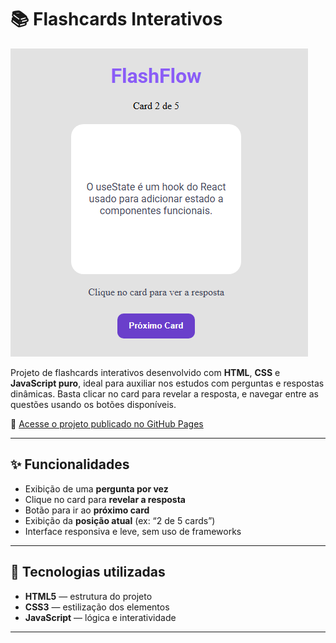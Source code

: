 # 📚 Flashcards Interativos

![Preview](./img/preview.png)

Projeto de flashcards interativos desenvolvido com **HTML**, **CSS** e **JavaScript puro**, ideal para auxiliar nos estudos com perguntas e respostas dinâmicas. Basta clicar no card para revelar a resposta, e navegar entre as questões usando os botões disponíveis.

🔗 [Acesse o projeto publicado no GitHub Pages](https://adnilsonjr.github.io/FlashFlow/)

---

## ✨ Funcionalidades

- Exibição de uma **pergunta por vez**
- Clique no card para **revelar a resposta**
- Botão para ir ao **próximo card**
- Exibição da **posição atual** (ex: “2 de 5 cards”)
- Interface responsiva e leve, sem uso de frameworks

---

## 🚀 Tecnologias utilizadas

- **HTML5** — estrutura do projeto
- **CSS3** — estilização dos elementos
- **JavaScript** — lógica e interatividade

---


